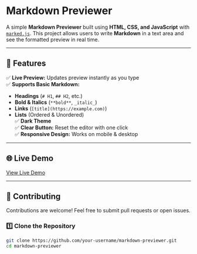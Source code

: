 # Markdown Previewer  

A simple **Markdown Previewer** built using **HTML, CSS, and JavaScript** with [`marked.js`](https://marked.js.org/). This project allows users to write **Markdown** in a text area and see the formatted preview in real time.  

---

## 🚀 Features  

✅ **Live Preview:** Updates preview instantly as you type  
✅ **Supports Basic Markdown:**  
   - **Headings** (`# H1`, `## H2`, etc.)  
   - **Bold & Italics** (`**bold**`, `_italic_`)  
   - **Links** (`[title](https://example.com)`)  
   - **Lists** (Ordered & Unordered)   
✅ **Dark Theme**  
✅ **Clear Button:** Reset the editor with one click  
✅ **Responsive Design:** Works on mobile & desktop  

---

## 🌐 Live Demo
[View Live Demo](https://markdown-previewer-inky-three.vercel.app/)

---

 ## 🤝 Contributing
Contributions are welcome! Feel free to submit pull requests or open issues.


### 1️⃣ Clone the Repository  
```sh
git clone https://github.com/your-username/markdown-previewer.git
cd markdown-previewer
